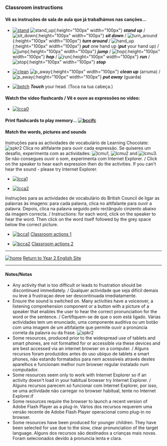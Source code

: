 ### Classroom instructions

#### Vê as instruções de sala de aula que já trabalhámos nas canções...

* [![stand](/images/stand.png)](https://www.youtube.com/watch?v=WsiRSWthV1k)  ![stand_up](/images/stand_up.gif){:height="100px" width="100px"} ***stand up*** / ![sit_down](/images/sit_down.gif){:height="100px" width="100px"} ***sit down*** / ![turn_around](/images/turn_around.gif){:height="100px" width="100px"} ***turn around*** / ![hand_up](/images/hand_up.gif){:height="100px" width="100px"} ***put*** one hand up (***put*** your hand up) / ![jump](/images/jump.gif){:height="100px" width="100px"} ***jump*** / ![hop](/images/hop.gif){:height="100px" width="100px"} ***hop*** / ![run](/images/run.gif){:height="100px" width="100px"} ***run*** / ![stop](/images/stop.gif){:height="100px" width="100px"} ***stop***  

* [![clean](/images/clean.png)](https://www.youtube.com/watch?v=RmNCryV6G_M)  ![p_away](/images/clean.gif){:height="100px" width="100px"} ***clean up*** (arruma) / ![p_away](/images/p_away.gif){:height="100px" width="100px"} ***put away*** (guarda)  

* [![bptch](/images/bptch.png)](https://www.youtube.com/watch?v=3ZWtDfBoU-E)  ***Touch*** your head. (Toca na tua cabeça.)  

#### Watch the video flashcards / Vê e ouve as expressões no vídeo:  

* [![lcca0](/images/lcca0.png)](https://www.youtube.com/watch?v=UIGD9uFY-C4)


#### Print flashcards to play memory...  [![bccifc](/images/bccifc.PNG)](https://learnenglishkids.britishcouncil.org/sites/kids/files/attachment/flashcards-classroom-language.pdf)  

#### Match the words, pictures and sounds  

Instruções para as actividades de vocabulário de Learning Chocolate: ![spkr2](/images/spkr2.PNG) Clica no altifalante para ouvir cada expressão. Se quiseres um desafio, experimenta com as actividades: ![lcmu1](/images/lcmu1.PNG), ![lcmu2](/images/lcmu2.PNG) and ![lcmu3](/images/lcmu3.PNG). Se não consegues ouvir o som, experimenta com Internet Explorer. / Click on the speaker to hear each expression then do the activities. If you can't hear the sound - please try Internet Explorer.  

* [![lcca1](/images/lcca1.PNG)](http://www.learningchocolate.com/content/lets-go-class)    

* [![lcca2](/images/lcca2.PNG)](http://www.learningchocolate.com/content/classroom-instructions)  

Instruções para as actividades de vocabulário do British Council de ligar as palavras às imagens: para cada palavra, clica no altifalante para ouvir a palavra. Depois, clica na palavra seguido pelo rectângulo cinzento abaixo da imagem correcta. / Instructions: for each word, click on the speaker to hear the word. Then click on the word itself followed by the grey space below the correct picture.

* [![bcca1](/images/bcca1.PNG)](https://learnenglishkids.britishcouncil.org/en/word-games/classroom-actions-1) [Classroom actions 1](https://learnenglishkids.britishcouncil.org/en/word-games/classroom-actions-1)  

* [![bcca2](/images/bcca2.PNG)](https://learnenglishkids.britishcouncil.org/en/word-games/classroom-actions-2) [Classroom actions 2](https://learnenglishkids.britishcouncil.org/en/word-games/classroom-actions-2)

***
[![home](/images/home.PNG)](https://tangerina-pt.github.io/English/Year2) [Return to Year 2 English Site](https://tangerina-pt.github.io/English/Year2)

***

#### Notes/Notas
* Any activity that is too difficult or leads to frustration should be discontinued immediately. / Qualquer actividade que seja difícil demais ou leve à frustraçao deve ser descontinuada imediatamente.
* Ensure the sound is switched on. Many activities have a voiceover, a listening comprehension component or a button with a picture of a speaker that enables the user to hear the correct pronunciation for the word or the sentence. / Certifiquem-se de que o som está ligado. Várias actividades tem um enunciado, uma componente auditiva ou um botão com uma imagem de um altifalante que permite ouvir a pronúncia correta da palavra ou da frase. ![spkr2](/images/spkr2.PNG)
* Some resources, produced prior to the widespread use of tablets and smart phones, are not formatted for or accessible via these devices and are best accessed via an internet browser on a computer. / Alguns recursos foram produzidos antes do uso ubíquo de tablets e smart phones, não estando formatados para nem acessíveis através destes aparelhos e funcionam melhor num browser regular instalado num computador.
* Some resources seem only to work with Internet Explorer so if an activity doesn't load in your habitual browser try Internet Explorer. / Alguns recursos parecem só funcionar com Internet Explorer, por isso, se uma actividade não carregar no browser habitual, tente no Internet Explorer.if
* Some resources require the browser to launch a recent version of Adobe Flash Player as a plug-in. Vários dos recursos requerem uma versão recente de Adobe Flash Player operacional como plug-in no browser.
* Some resources have been produced for younger children. They have been selected for use due to the slow, clear pronunciation of the target language. Alguns dos recursos são destinados a crianças mais novas. Foram selecionados devido à pronuncia lenta e clara.
